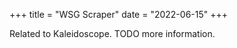 +++
title = "WSG Scraper"
date = "2022-06-15"
+++

Related to Kaleidoscope. TODO more information.

